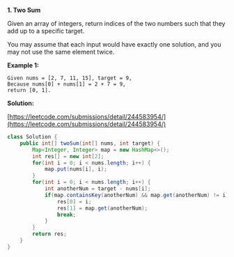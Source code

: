 **1. Two Sum**

Given an array of integers, return indices of the two numbers such that they add up to a specific target.

You may assume that each input would have exactly one solution, and you may not use the same element twice.

 

**Example 1:**
```
Given nums = [2, 7, 11, 15], target = 9,
Because nums[0] + nums[1] = 2 + 7 = 9,
return [0, 1].
```

**Solution:**

[https://leetcode.com/submissions/detail/244583954/](https://leetcode.com/submissions/detail/244583954/)
```java
class Solution {
    public int[] twoSum(int[] nums, int target) {
        Map<Integer, Integer> map = new HashMap<>();
        int res[] = new int[2];
        for(int i = 0; i < nums.length; i++) {
            map.put(nums[i], i);
        }
        for(int i = 0; i < nums.length; i++) {
            int anotherNum = target - nums[i];
            if(map.containsKey(anotherNum) && map.get(anotherNum) != i) {
                res[0] = i;
                res[1] = map.get(anotherNum);
                break;
            }
        }
        return res;
    }
}
```